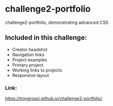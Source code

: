 # challenge2-portfolio

challenge2-portfolio, demonstrating advanced CSS

## Included in this challenge:

- Creator headshot
- Navigation links
- Project examples
- Primary project
- Working links to projects
- Responsive layout

### Link:

https://troygrossi.github.io/challenge2-portfolio/
